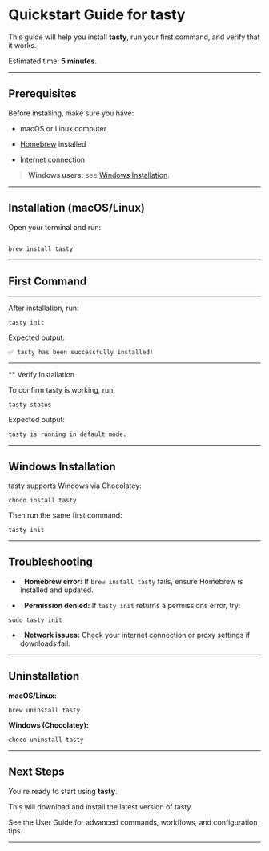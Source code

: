 # Quickstart Guide for tasty

This guide will help you install **tasty**, run your first command, and verify that it works.

Estimated time: **5 minutes**.

---

## Prerequisites

Before installing, make sure you have:

- macOS or Linux computer

- [Homebrew](https://brew.sh/) installed

- Internet connection

> **Windows users:** see [Windows Installation](#windows-installation).

---

## Installation (macOS/Linux)

Open your terminal and run:

```bash

brew install tasty

```

* * * * *

## First Command

-------------

After installation, run:

`tasty init`

Expected output:

`✅ tasty has been successfully installed!`

* * * * *

** Verify Installation 

To confirm tasty is working, run:

`tasty status`

Expected output:

`tasty is running in default mode.`

* * * * *

## Windows Installation

tasty supports Windows via Chocolatey:

`choco install tasty`

Then run the same first command:

`tasty init`

* * * * *

## Troubleshooting

-   **Homebrew error:** If `brew install tasty` fails, ensure Homebrew is installed and updated.

-   **Permission denied:** If `tasty init` returns a permissions error, try:

`sudo tasty init`

-   **Network issues:** Check your internet connection or proxy settings if downloads fail.

* * * * *

## Uninstallation

**macOS/Linux:**

`brew uninstall tasty`

**Windows (Chocolatey):**

`choco uninstall tasty`

* * * * *

## Next Steps


You're ready to start using **tasty**.

This will download and install the latest version of tasty. 

See the User Guide for advanced commands, workflows, and configuration tips.

* * * * *

